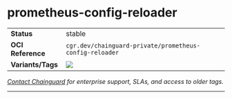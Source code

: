 <!--monopod:start-->
# prometheus-config-reloader
| | |
| - | - |
| **Status** | stable |
| **OCI Reference** | `cgr.dev/chainguard-private/prometheus-config-reloader` |
| **Variants/Tags** | ![](https://storage.googleapis.com/chainguard-images-build-outputs-private-x73hdg/summary/prometheus-config-reloader.svg) |

*[Contact Chainguard](https://www.chainguard.dev/chainguard-images) for enterprise support, SLAs, and access to older tags.*

---
<!--monopod:end-->
